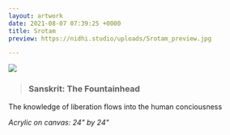 ```yaml
---
layout: artwork
date: 2021-08-07 07:39:25 +0000
title: Srotam
preview: https://nidhi.studio/uploads/Srotam_preview.jpg

---
```

![](https://nidhi.studio/uploads/Srotam_wm.jpg)

> ### Sanskrit: The Fountainhead

The knowledge of liberation flows into the human conciousness

_Acrylic on canvas: 24" by 24"_

